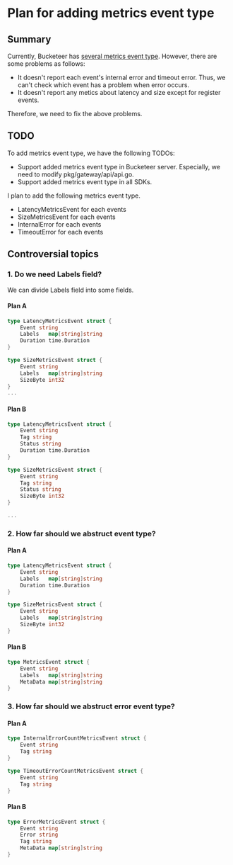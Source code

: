 # Plan for adding metrics event type

## Summary

Currently, Bucketeer has [several metrics event type](https://github.com/bucketeer-io/bucketeer/blob/main/proto/event/client/event.proto). However, there are some problems as follows:

* It doesn't report each event's internal error and timeout error. Thus, we can't check which event has a problem when error occurs.
* It doesn't report any metics about latency and size except for register events.

Therefore, we need to fix the above problems.

## TODO

To add metrics event type, we have the following TODOs:

* Support added metrics event type in Bucketeer server. Especially, we need to modify pkg/gateway/api/api.go.
* Support added metrics event type in all SDKs.

I plan to add the following metrics event type.

* LatencyMetricsEvent for each events
* SizeMetricsEvent for each events
* InternalError for each events
* TimeoutError for each events

## Controversial topics

### 1. Do we need Labels field?

We can divide Labels field into some fields.

#### Plan A

```go
type LatencyMetricsEvent struct {
    Event string
	Labels   map[string]string
	Duration time.Duration    
}

type SizeMetricsEvent struct {
    Event string
	Labels   map[string]string
	SizeByte int32
}
...

```

#### Plan B

```go
type LatencyMetricsEvent struct {
    Event string
	Tag string
    Status string
	Duration time.Duration    
}

type SizeMetricsEvent struct {
    Event string
	Tag string
    Status string
	SizeByte int32
}

...

```

### 2. How far should we abstruct event type?

#### Plan A

```go
type LatencyMetricsEvent struct {
    Event string
	Labels   map[string]string
	Duration time.Duration    
}

type SizeMetricsEvent struct {
    Event string
	Labels   map[string]string
	SizeByte int32
}
```

#### Plan B

```go
type MetricsEvent struct {
    Event string
    Labels   map[string]string
	MetaData map[string]string   
}
```

### 3. How far should we abstruct error event type?

#### Plan A

```go
type InternalErrorCountMetricsEvent struct {
    Event string
    Tag string
}

type TimeoutErrorCountMetricsEvent struct {
    Event string
    Tag string
}
```

#### Plan B

```go
type ErrorMetricsEvent struct {
    Event string
    Error string
    Tag string
    MetaData map[string]string 
}
```
